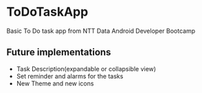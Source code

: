 # ToDoTaskApp

Basic To Do task app from NTT Data Android Developer Bootcamp


## Future implementations

- Task Description(expandable or collapsible view)
- Set reminder and alarms for the tasks
- New Theme and new icons
